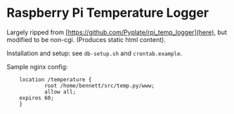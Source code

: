 Raspberry Pi Temperature Logger
===============================

Largely ripped from [https://github.com/Pyplate/rpi_temp_logger](here), but modified to be non-cgi. (Produces static html content).

Installation and setup: see `db-setup.sh` and `crontab.example`.

Sample nginx config:

        location /temperature {
                root /home/bennett/src/temp.py/www;
                allow all;
		expires 60;
        }
